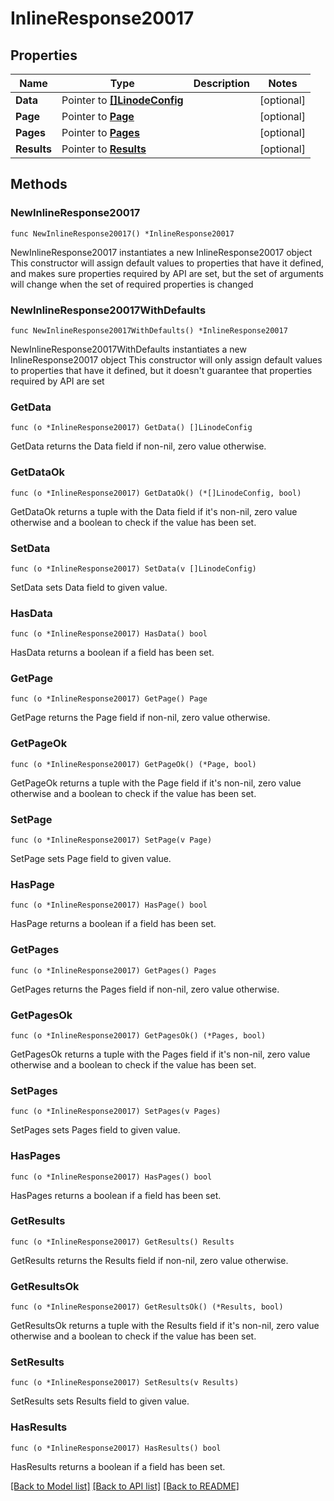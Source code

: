 # InlineResponse20017

## Properties

Name | Type | Description | Notes
------------ | ------------- | ------------- | -------------
**Data** | Pointer to [**[]LinodeConfig**](LinodeConfig.md) |  | [optional] 
**Page** | Pointer to [**Page**](Page.md) |  | [optional] 
**Pages** | Pointer to [**Pages**](Pages.md) |  | [optional] 
**Results** | Pointer to [**Results**](Results.md) |  | [optional] 

## Methods

### NewInlineResponse20017

`func NewInlineResponse20017() *InlineResponse20017`

NewInlineResponse20017 instantiates a new InlineResponse20017 object
This constructor will assign default values to properties that have it defined,
and makes sure properties required by API are set, but the set of arguments
will change when the set of required properties is changed

### NewInlineResponse20017WithDefaults

`func NewInlineResponse20017WithDefaults() *InlineResponse20017`

NewInlineResponse20017WithDefaults instantiates a new InlineResponse20017 object
This constructor will only assign default values to properties that have it defined,
but it doesn't guarantee that properties required by API are set

### GetData

`func (o *InlineResponse20017) GetData() []LinodeConfig`

GetData returns the Data field if non-nil, zero value otherwise.

### GetDataOk

`func (o *InlineResponse20017) GetDataOk() (*[]LinodeConfig, bool)`

GetDataOk returns a tuple with the Data field if it's non-nil, zero value otherwise
and a boolean to check if the value has been set.

### SetData

`func (o *InlineResponse20017) SetData(v []LinodeConfig)`

SetData sets Data field to given value.

### HasData

`func (o *InlineResponse20017) HasData() bool`

HasData returns a boolean if a field has been set.

### GetPage

`func (o *InlineResponse20017) GetPage() Page`

GetPage returns the Page field if non-nil, zero value otherwise.

### GetPageOk

`func (o *InlineResponse20017) GetPageOk() (*Page, bool)`

GetPageOk returns a tuple with the Page field if it's non-nil, zero value otherwise
and a boolean to check if the value has been set.

### SetPage

`func (o *InlineResponse20017) SetPage(v Page)`

SetPage sets Page field to given value.

### HasPage

`func (o *InlineResponse20017) HasPage() bool`

HasPage returns a boolean if a field has been set.

### GetPages

`func (o *InlineResponse20017) GetPages() Pages`

GetPages returns the Pages field if non-nil, zero value otherwise.

### GetPagesOk

`func (o *InlineResponse20017) GetPagesOk() (*Pages, bool)`

GetPagesOk returns a tuple with the Pages field if it's non-nil, zero value otherwise
and a boolean to check if the value has been set.

### SetPages

`func (o *InlineResponse20017) SetPages(v Pages)`

SetPages sets Pages field to given value.

### HasPages

`func (o *InlineResponse20017) HasPages() bool`

HasPages returns a boolean if a field has been set.

### GetResults

`func (o *InlineResponse20017) GetResults() Results`

GetResults returns the Results field if non-nil, zero value otherwise.

### GetResultsOk

`func (o *InlineResponse20017) GetResultsOk() (*Results, bool)`

GetResultsOk returns a tuple with the Results field if it's non-nil, zero value otherwise
and a boolean to check if the value has been set.

### SetResults

`func (o *InlineResponse20017) SetResults(v Results)`

SetResults sets Results field to given value.

### HasResults

`func (o *InlineResponse20017) HasResults() bool`

HasResults returns a boolean if a field has been set.


[[Back to Model list]](../README.md#documentation-for-models) [[Back to API list]](../README.md#documentation-for-api-endpoints) [[Back to README]](../README.md)


